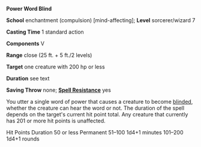  **Power Word Blind**

**School** enchantment (compulsion) [mind-affecting]; **Level** sorcerer/wizard 7

**Casting Time** 1 standard action

**Components** V

**Range** close (25 ft. + 5 ft./2 levels)

**Target** one creature with 200 hp or less

**Duration** see text

**Saving Throw** none; **[Spell Resistance](../glossary.html#_spell-resistance)** yes

You utter a single word of power that causes a creature to become [blinded](../glossary.html#_blinded), whether the creature can hear the word or not. The duration of the spell depends on the target's current hit point total. Any creature that currently has 201 or more hit points is unaffected.

<thead><tr>
<th>Hit Points</th>
<th>Duration</th>
</tr></thead><tbody>
<tr class="odd">
<td>50 or less</td>
<td>Permanent</td>
</tr>
<tr class="even">
<td>51–100</td>
<td>1d4+1 minutes</td>
</tr>
<tr class="odd">
<td>101–200</td>
<td>1d4+1 rounds</td>
</tr>
</tbody>

